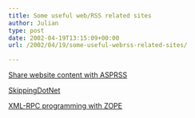 ```yaml
---
title: Some useful web/RSS related sites
author: Julian
type: post
date: 2002-04-19T13:15:09+00:00
url: /2002/04/19/some-useful-webrss-related-sites/

---
```

<a href="http://asprss.com/default.asp" target="_blank">Share website content with ASPRSS</a>
  
<a href="http://www.skippingdot.net/2001/12/13" target="_blank">SkippingDotNet</a>
  
<a href="http://www.byte.com/documents/s=178/BYT19991021S0014/" target="_blank">XML-RPC programming with ZOPE</a>